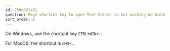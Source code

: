 ```yaml
---
id: 250d8d1c81
question: Mage shortcut key to open Text Editor is not working on Windows
sort_order: 2
---
```


On Windows, use the shortcut key `CTRL+WIN+.`.

For MacOS, the shortcut is `CMD+.`.